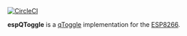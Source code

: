 [![CircleCI](https://circleci.com/gh/qtoggle/espqtoggle.svg?style=svg)](https://circleci.com/gh/qtoggle/espqtoggle)

**espQToggle** is a [qToggle](https://github.com/qtoggle/docs/wiki/The-qToggle-API-1.0) implementation for the
[ESP8266](https://en.wikipedia.org/wiki/ESP8266).
